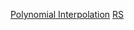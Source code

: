 [Polynomial Interpolation](https://www2.math.uconn.edu/~leykekhman/courses/MATH3795/Lectures/Lecture_14_poly_interp.pdf)
[RS](https://www.cs.cmu.edu/afs/cs/project/pscico-guyb/realworld/www/slidesF15/ecc4.pdf)